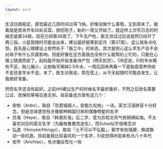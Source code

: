 ```yaml
---
layout: post
---
```


生活日趋稳定，感觉最近几周时间过得飞快。好像没做什么事情，又到周末了。接着就是周末开车四处买菜，捯饬院子，新的一周又开始了。就这样上次写日志的时候还是第34周，现在已经第36周了。下午去产检，医生测试过后说竟然已经开了两三指，小屁孩随时可能会出来，建议最好能等到足月（第37周）。这让我有点吃惊。首先是心理建设上依然处于「施工中」的状态，其次是担心这么早生产会不会对母子有什么负面影响。但是好像在这方面我也没有什么能帮的上忙的，只能在心理上随遇而安了。起码能开始开始准备待产包（明天到货）。OB还说，El的羊水略有不足，胎儿偏小，让她每天喝掉2.5升水，一周后回来再看一下是胎盘营养供给不足还是羊水不足。末了，医生对我说，箭在弦上，从今天起随时可能会发生，让我做好准备。

然而名字还没有起好。之前HH建议生产的时候名字最好备好，不然之后改名需要公证、改保险等等后患无穷。目前备选方案有这几个：

- 安柏（Anbo），取自「恐君城阙人，安能久松柏」一诗。英文汉语拼音十分好念，但是总体感觉有点像那种韩国归来的偶像明星的名字
- 苏海（Heye），取自「韩潮苏海」后二字，意为苏轼文风气势磅礴如海。不太喜欢对应的英文名字（为盎格鲁撒克逊名），而Suhai似乎很难念对
- 弘逸（Honyee/Hongyi），取自「士不可以不弘毅」，毅字有些强硬，换成飘动一些的逸，目前是我比较喜欢的一个名字，El说觉得听起来有点八十年代
- 安乔（Anchiao），有点偏女性化一些